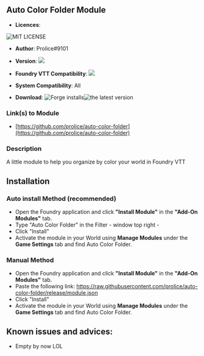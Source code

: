 
## Auto Color Folder Module
* **Licences**:

![MIT LICENSE](https://raw.githubusercontent.com/prolice/auto-color-folder/release/LICENSE)

* **Author**: Prolice#9101
* **Version**: ![](https://img.shields.io/badge/auto-color-folder-v1.2.0-green)
* **Foundry VTT Compatibility**: ![](https://img.shields.io/badge/Foundry-v11-informational)

* **System Compatibility**: All
* **Download**: ![Forge installs](https://img.shields.io/badge/dynamic/json?label=Forge%20Installs&query=package.installs&suffix=%25&url=https%3A%2F%2Fforge-vtt.com%2Fapi%2Fbazaar%2Fpackage%2FautoColorFolder)![the latest version](https://img.shields.io/github/downloads/prolice/auto-color-folder/latest/total) 
 
### Link(s) to Module
* [https://github.com/prolice/auto-color-folder](https://github.com/prolice/auto-color-folder)

### Description 
A little module to help you organize by color your world in Foundry VTT

## Installation
### Auto install Method (recommended)
* Open the Foundry application and click **"Install Module"** in the **"Add-On Modules"** tab.
* Type "Auto Color Folder" in the Filter - window top right - 
* Click "Install"
* Activate the module in your World using **Manage Modules** under the **Game Settings** tab and find Auto Color Folder.

### Manual Method
* Open the Foundry application and click **"Install Module"** in the **"Add-On Modules"** tab.
* Paste the following link: https://raw.githubusercontent.com/prolice/auto-color-folder/release/module.json
* Click "Install" 
* Activate the module in your World using **Manage Modules** under the **Game Settings** tab and find Auto Color Folder.

## Known issues and advices:
* Empty by now LOL
